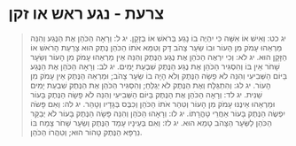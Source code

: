 # צרעת - נגע ראש או זקן

> יג כט: וְאִישׁ אוֹ אִשָּׁה כִּי יִהְיֶה בוֹ נָגַע בְּרֹאשׁ אוֹ בְזָקָן.
> יג ל: וְרָאָה הַכֹּהֵן אֶת הַנֶּגַע וְהִנֵּה מַרְאֵהוּ עָמֹק מִן הָעוֹר וּבוֹ שֵׂעָר צָהֹב דָּק וְטִמֵּא אֹתוֹ הַכֹּהֵן נֶתֶק הוּא צָרַעַת הָרֹאשׁ אוֹ הַזָּקָן הוּא.
> יג לא: וְכִי יִרְאֶה הַכֹּהֵן אֶת נֶגַע הַנֶּתֶק וְהִנֵּה אֵין מַרְאֵהוּ עָמֹק מִן הָעוֹר וְשֵׂעָר שָׁחֹר אֵין בּוֹ וְהִסְגִּיר הַכֹּהֵן אֶת נֶגַע הַנֶּתֶק שִׁבְעַת יָמִים.
> יג לב: וְרָאָה הַכֹּהֵן אֶת הַנֶּגַע בַּיּוֹם הַשְּׁבִיעִי וְהִנֵּה לֹא פָשָׂה הַנֶּתֶק וְלֹא הָיָה בוֹ שֵׂעָר צָהֹב; וּמַרְאֵה הַנֶּתֶק אֵין עָמֹק מִן הָעוֹר.
> יג לג: וְהִתְגַּלָּח וְאֶת הַנֶּתֶק לֹא יְגַלֵּחַ; וְהִסְגִּיר הַכֹּהֵן אֶת הַנֶּתֶק שִׁבְעַת יָמִים שֵׁנִית.
> יג לד: וְרָאָה הַכֹּהֵן אֶת הַנֶּתֶק בַּיּוֹם הַשְּׁבִיעִי וְהִנֵּה לֹא פָשָׂה הַנֶּתֶק בָּעוֹר וּמַרְאֵהוּ אֵינֶנּוּ עָמֹק מִן הָעוֹר וְטִהַר אֹתוֹ הַכֹּהֵן וְכִבֶּס בְּגָדָיו וְטָהֵר.
> יג לה: וְאִם פָּשֹׂה יִפְשֶׂה הַנֶּתֶק בָּעוֹר אַחֲרֵי טָהֳרָתוֹ.
> יג לו: וְרָאָהוּ הַכֹּהֵן וְהִנֵּה פָּשָׂה הַנֶּתֶק בָּעוֹר לֹא יְבַקֵּר הַכֹּהֵן לַשֵּׂעָר הַצָּהֹב טָמֵא הוּא.
> יג לז: וְאִם בְּעֵינָיו עָמַד הַנֶּתֶק וְשֵׂעָר שָׁחֹר צָמַח בּוֹ נִרְפָּא הַנֶּתֶק טָהוֹר הוּא; וְטִהֲרוֹ הַכֹּהֵן. 
 

